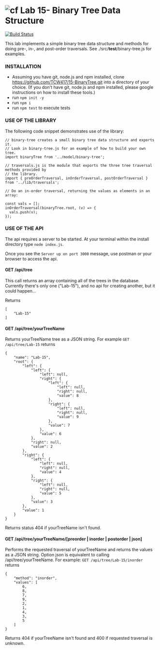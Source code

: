 ![cf](http://i.imgur.com/7v5ASc8.png) Lab 15- Binary Tree Data Structure
====
[![Build Status](https://travis-ci.com/TCW417/15-BinaryTree.svg?branch=master)](https://travis-ci.com/TCW417/15-BinaryTree)

This lab implements a simple binary tree data structure and methods for doing pre-, in-, and post-order traversals.  See ./src/__test__/binary-tree.js for examples.


### INSTALLATION

  - Assuming you have git, node.js and npm installed, clone https://github.com/TCW417/15-BinaryTree.git into a directory of your choice.  (If you don't have git, node.js and npm installed, please google instructions on how to install these tools.) 
  - run `npm init -y`
  - run `npm i`
  - run `npm test` to execute tests

### USE OF THE LIBRARY

The following code snippet demonstrates use of the library:
```
// binary-tree creates a small binary tree data structure and exports it. 
// Look in binary-tree.js for an example of how to build your own tree.
import binaryTree from '../model/binary-tree';

// traversals.js is the module that exports the three tree traversal methods provided by
// the library.
import { preOrderTraversal, inOrderTraversal, postOrderTraversal } from '../lib/traversals';

// Do an in-order traversal, returning the values as elements in an array:

const vals = [];
inOrderTraversal(binaryTree.root, (v) => {
  vals.push(v);
});
```

### USE OF THE API

The api requires a server to be started.  At your terminal within the install directory type
`node index.js`.

Once you see the `Server up on port 3000` message, use postman or your browser to access the api.

#### GET /api/tree

This call returns an array containing all of the trees in the database.  Currently there's only one ("Lab-15"), and no api for creating another, but it could happen...

Returns
```
[
    "Lab-15"
]
```

#### GET /api/tree/yourTreeName

Returns yourTreeName tree as a JSON string. For example `GET /api/tree/Lab-15` returns
```
{
    "name": "Lab-15",
    "root": {
        "left": {
            "left": {
                "left": null,
                "right": {
                    "left": {
                        "left": null,
                        "right": null,
                        "value": 8
                    },
                    "right": {
                        "left": null,
                        "right": null,
                        "value": 9
                    },
                    "value": 7
                },
                "value": 6
            },
            "right": null,
            "value": 2
        },
        "right": {
            "left": {
                "left": null,
                "right": null,
                "value": 4
            },
            "right": {
                "left": null,
                "right": null,
                "value": 5
            },
            "value": 3
        },
        "value": 1
    }
}
```

Returns status 404 if yourTreeName isn't found.

#### GET /api/tree/yourTreeName/[preorder | inorder | postorder | json]

Performs the requested traversal of yourTreeName and returns the values as a JSON string.  Option json is equivalent to calling /api/tree/yourTreeName. For example: `GET /api/tree/Lab-15/inorder` returns
```
{
    "method": "inorder",
    "values": [
        6,
        8,
        7,
        9,
        2,
        1,
        4,
        3,
        5
    ]
}
```
Returns 404 if yourTreeName isn't found and 400 if requested traversal is unknown.